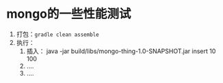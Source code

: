 # mongo的一些性能测试


1. 打包：`gradle clean assemble`
2. 执行：
    1. 插入： java -jar build/libs/mongo-thing-1.0-SNAPSHOT.jar insert 10 100
    2. ....
    3. ....